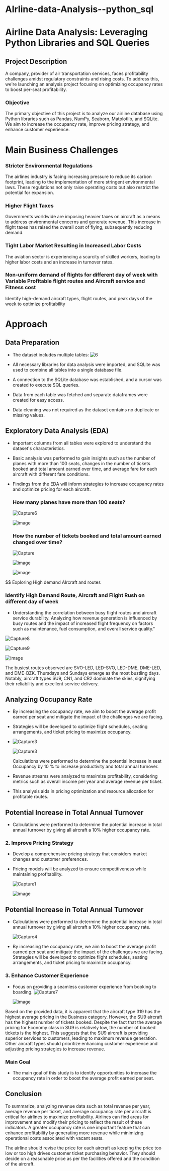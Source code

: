 # AIrline-data-Analysis--python_sql
# Airline Data Analysis: Leveraging Python Libraries and SQL Queries

## Project Description

A company, provider of air transportation services, faces profitability challenges amidst regulatory constraints and rising costs. To address this, we're launching an analysis project focusing on optimizing occupancy rates to boost per-seat profitability.

### Objective
The primary objective of this project is to analyze our airline database using Python libraries such as Pandas, NumPy, Seaborn, Matplotlib, and SQLite. We aim to increase the occupancy rate, improve pricing strategy, and enhance customer experience.

# Main Business Challenges

### Stricter Environmental Regulations
The airlines industry is facing increasing pressure to reduce its carbon footprint, leading to the implementation of more stringent environmental laws. These regulations not only raise operating costs but also restrict the potential for expansion.

### Higher Flight Taxes
Governments worldwide are imposing heavier taxes on aircraft as a means to address environmental concerns and generate revenue. This increase in flight taxes has raised the overall cost of flying, subsequently reducing demand.

### Tight Labor Market Resulting in Increased Labor Costs
The aviation sector is experiencing a scarcity of skilled workers, leading to higher labor costs and an increase in turnover rates.

### Non-uniform demand of flights for different day of week with Variable Profitable flight routes and Aircraft service and Fitness cost 
Identify high-demand aircraft types, flight routes, and peak days of the week to optimize profitability


# Approach

## Data Preparation
- The dataset includes multiple tables:
  ![6](https://github.com/ABhishek213490/AIrline-data-Analysis--python_sql/assets/161066148/bc280472-b798-466a-aeaf-60a6a149b735)

- All necessary libraries for data analysis were imported, and SQLite was used to combine all tables into a single database file.
- A connection to the SQLite database was established, and a cursor was created to execute SQL queries.
- Data from each table was fetched and separate dataframes were created for easy access.
- Data cleaning was not required as the dataset contains no duplicate or missing values.

## Exploratory Data Analysis (EDA)
- Important columns from all tables were explored to understand the dataset's characteristics.
- Basic analysis was performed to gain insights such as the number of planes with more than 100 seats, changes in the number of tickets booked and total amount earned over time, and average fare for each aircraft with 
   different fare conditions.
- Findings from the EDA will inform strategies to increase occupancy rates and optimize pricing for each aircraft.
  ### How many planes have more than 100 seats?
  ![Capture6](https://github.com/ABhishek213490/AIrline-data-Analysis--python_sql/assets/161066148/6b5d21dd-9257-4726-b3fa-2613c61bf76a)
  
  ![image](https://github.com/ABhishek213490/AIrline-data-Analysis--python_sql/assets/161066148/c30dd713-b32a-4436-b977-ef2f9a627f2f)

  ### How the number of tickets booked and total amount earned changed over time?
  
  ![Capture](https://github.com/ABhishek213490/AIrline-data-Analysis--python_sql/assets/161066148/077585fe-43ef-4634-baa9-379cbec1fde8)


  ![image](https://github.com/ABhishek213490/AIrline-data-Analysis--python_sql/assets/161066148/dd4f9c85-fc85-4e09-a52c-f5643da98ebc)


  ![image](https://github.com/ABhishek213490/AIrline-data-Analysis--python_sql/assets/161066148/e4566041-c910-4492-ac93-ca9aa1933de2)

$$ Exploring High demand AIrcraft and routes 

### Identify High Demand Route, Aircraft and Flight Rush on different day of week 
- Understanding the correlation between busy flight routes and aircraft service durability. Analyzing how revenue generation is influenced by busy routes and the impact of increased flight frequency on factors such as maintenance, fuel consumption, and overall service quality."

![Capture8](https://github.com/ABhishek213490/AIrline-data-Analysis--python_sql/assets/161066148/42bced57-d157-4793-818e-b4bd13c40c2b)

![Capture9](https://github.com/ABhishek213490/AIrline-data-Analysis--python_sql/assets/161066148/1b6ae892-2ab1-4913-8527-5d498bb43212)

![image](https://github.com/ABhishek213490/AIrline-data-Analysis--python_sql/assets/161066148/7e3c0338-79ea-49a7-98b2-0a486b8a51e3)

The busiest routes observed are SVO-LED, LED-SVO, LED-DME, DME-LED, and DME-BZK. Thursdays and Sundays emerge as the most bustling days. Notably, aircraft types SU9, CN1, and CR2 dominate the skies, signifying their reliability and excellent service delivery.
  

## Analyzing Occupancy Rate
- By increasing the occupancy rate, we aim to boost the average profit earned per seat and mitigate the impact of the challenges we are facing.
- Strategies will be developed to optimize flight schedules, seating arrangements, and ticket pricing to maximize occupancy.
- 
  ![Capture3](https://github.com/ABhishek213490/AIrline-data-Analysis--python_sql/assets/161066148/e8f6b8bd-3dbd-44ca-b63f-beaccb84d978)

  ![Capture3](https://github.com/ABhishek213490/AIrline-data-Analysis--python_sql/assets/161066148/63d0fbec-eb20-4c23-9664-6b2dc71ef573)

  Calculations were performed to determine the potential increase in seat Occupancy by 10 %  to increase productivity and total annual turnover.
  


- Revenue streams were analyzed to maximize profitability, considering metrics such as overall income per year and average revenue per ticket.
- This analysis aids in pricing optimization and resource allocation for profitable routes.

## Potential Increase in Total Annual Turnover
- Calculations were performed to determine the potential increase in total annual turnover by giving all aircraft a 10% higher occupancy rate.


### 2. Improve Pricing Strategy
- Develop a comprehensive pricing strategy that considers market changes and customer preferences.
- Pricing models will be analyzed to ensure competitiveness while maintaining profitability.

  ![Capture1](https://github.com/ABhishek213490/AIrline-data-Analysis--python_sql/assets/161066148/4ac41b32-780a-41dd-9aa0-863f09af22af)

  ![image](https://github.com/ABhishek213490/AIrline-data-Analysis--python_sql/assets/161066148/261ca88f-cf10-4c12-844e-6d4fa0c1102d)

## Potential Increase in Total Annual Turnover
- Calculations were performed to determine the potential increase in total annual turnover by giving all aircraft a 10% higher occupancy rate.

  ![Capture4](https://github.com/ABhishek213490/AIrline-data-Analysis--python_sql/assets/161066148/d77c3536-4a86-42d6-ad22-e5ff72160cc9)

- By increasing the occupancy rate, we aim to boost the average profit earned per seat and mitigate the impact of the challenges we are facing.
  Strategies will be developed to optimize flight schedules, seating arrangements, and ticket pricing to maximize occupancy.


### 3. Enhance Customer Experience
- Focus on providing a seamless customer experience from booking to boarding.
  ![Capture7](https://github.com/ABhishek213490/AIrline-data-Analysis--python_sql/assets/161066148/b15305fb-0a80-4b0a-9807-5b6777898e38)

  ![image](https://github.com/ABhishek213490/AIrline-data-Analysis--python_sql/assets/161066148/060d38cd-127d-4055-9b1a-06603caea832)

Based on the provided data, it is apparent that the aircraft type 319 has the highest average pricing in the Business category. However, the SU9 aircraft has the highest number of tickets booked. Despite the fact that the average pricing for Economy class in SU9 is relatively low, the number of booked tickets is the highest. This suggests that the SU9 aircraft is providing superior services to customers, leading to maximum revenue generation. Other aircraft types should prioritize enhancing customer experience and adjusting pricing strategies to increase revenue.

### Main Goal
- The main goal of this study is to identify opportunities to increase the occupancy rate in order to boost the average profit earned per seat.

## Conclusion
To summarize, analyzing revenue data such as total revenue per year, average revenue per ticket, and average occupancy rate per aircraft is critical for airlines to maximize profitability. Airlines can find areas for improvement and modify their pricing to reflect the result of these indicators. A greater occupancy rate is one important feature that can enhance profitability by generating more revenue while minimizing operational costs associated with vacant seats.

The airline should revise the price for each aircraft as keeping the price too low or too high drives customer ticket purchasing behavior. They should decide on a reasonable price as per the facilities offered and the condition of the aircraft.
